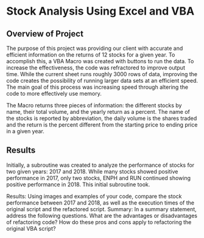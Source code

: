 # Stock Analysis Using Excel and VBA
## Overview of Project
The purpose of this project was providing our client with accurate and efficient information on the returns of 12 stocks for a given year. To accomplish this, a VBA Macro was created with buttons to run the data. To increase the effectiveness, the code was refractored to improve output time. While the current sheet runs roughly 3000 rows of data, improving the code creates the possibility of running larger data sets at an efficient speed. The main goal of this process was increasing speed through altering the code to more effectively use memory. 

The Macro returns three pieces of information: the different stocks by name, their total volume, and the yearly return as a percent. The name of the stocks is reported by abbreviation, the daily volume is the shares traded and the return is the percent different from the starting price to ending price in a given year. 

## Results
Initially, a subroutine was created to analyze the performance of stocks for two given years: 2017 and 2018. While many stocks showed positive performance in 2017, only two stocks, ENPH and RUN continued showing positive performance in 2018. This initial subroutine took. 

Results: Using images and examples of your code, compare the stock performance between 2017 and 2018, as well as the execution times of the original script and the refactored script.
Summary: In a summary statement, address the following questions.
What are the advantages or disadvantages of refactoring code?
How do these pros and cons apply to refactoring the original VBA script?
